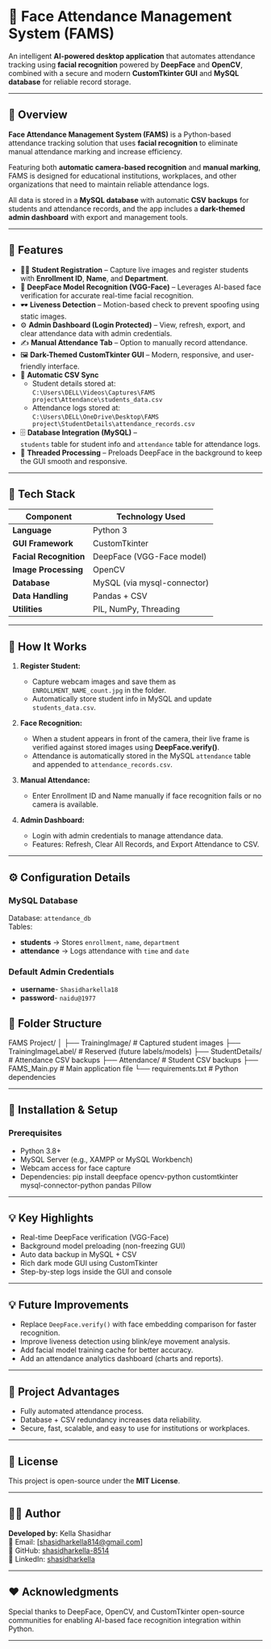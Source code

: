 # 🎯 Face Attendance Management System (FAMS)

An intelligent **AI-powered desktop application** that automates attendance tracking using **facial recognition** powered by **DeepFace** and **OpenCV**, combined with a secure and modern **CustomTkinter GUI** and **MySQL database** for reliable record storage.

---

## 📌 Overview

**Face Attendance Management System (FAMS)** is a Python-based attendance tracking solution that uses **facial recognition** to eliminate manual attendance marking and increase efficiency.  

Featuring both **automatic camera-based recognition** and **manual marking**, FAMS is designed for educational institutions, workplaces, and other organizations that need to maintain reliable attendance logs.

All data is stored in a **MySQL database** with automatic **CSV backups** for students and attendance records, and the app includes a **dark-themed admin dashboard** with export and management tools.

---

## 🧾 Features

- 🧍‍♂️ **Student Registration** – Capture live images and register students with **Enrollment ID**, **Name**, and **Department**.
- 🧠 **DeepFace Model Recognition (VGG-Face)** – Leverages AI-based face verification for accurate real-time facial recognition.
- 🕶️ **Liveness Detection** – Motion-based check to prevent spoofing using static images.
- ⚙️ **Admin Dashboard (Login Protected)** – View, refresh, export, and clear attendance data with admin credentials.
- ✍️ **Manual Attendance Tab** – Option to manually record attendance.
- 🖼️ **Dark-Themed CustomTkinter GUI** – Modern, responsive, and user-friendly interface.
- 💾 **Automatic CSV Sync**  
  - Student details stored at:  
    `C:\Users\DELL\Videos\Captures\FAMS project\Attendance\students_data.csv`
  - Attendance logs stored at:  
    `C:\Users\DELL\OneDrive\Desktop\FAMS project\StudentDetails\attendance_records.csv`
- 🗄️ **Database Integration (MySQL)** –  
  `students` table for student info and `attendance` table for attendance logs.
- 🧵 **Threaded Processing** – Preloads DeepFace in the background to keep the GUI smooth and responsive.

---

## 🧰 Tech Stack

| Component | Technology Used |
|------------|----------------|
| **Language** | Python 3 |
| **GUI Framework** | CustomTkinter |
| **Facial Recognition** | DeepFace (VGG-Face model) |
| **Image Processing** | OpenCV |
| **Database** | MySQL (via mysql-connector) |
| **Data Handling** | Pandas + CSV |
| **Utilities** | PIL, NumPy, Threading |

---

## 🚀 How It Works

1. **Register Student:**  
   - Capture webcam images and save them as `ENROLLMENT_NAME_count.jpg` in the folder.  
   - Automatically store student info in MySQL and update `students_data.csv`.

2. **Face Recognition:**  
   - When a student appears in front of the camera, their live frame is verified against stored images using **DeepFace.verify()**.  
   - Attendance is automatically stored in the MySQL `attendance` table and appended to `attendance_records.csv`.

3. **Manual Attendance:**  
   - Enter Enrollment ID and Name manually if face recognition fails or no camera is available.

4. **Admin Dashboard:**  
   - Login with admin credentials to manage attendance data.
   - Features: Refresh, Clear All Records, and Export Attendance to CSV.

---

## ⚙️ Configuration Details

### MySQL Database
Database: `attendance_db`  
Tables:
- **students** → Stores `enrollment`, `name`, `department`
- **attendance** → Logs attendance with `time` and `date`

### Default Admin Credentials
- **username**- `Shasidharkella18`
- **password**- `naidu@1977`

## 🧩 Folder Structure

FAMS Project/
│
├── TrainingImage/ # Captured student images
├── TrainingImageLabel/ # Reserved (future labels/models)
├── StudentDetails/ # Attendance CSV backups
├── Attendance/ # Student CSV backups
├── FAMS_Main.py # Main application file
└── requirements.txt # Python dependencies


---

## 🔧 Installation & Setup

### Prerequisites
- Python 3.8+
- MySQL Server (e.g., XAMPP or MySQL Workbench)
- Webcam access for face capture
- Dependencies:
pip install deepface opencv-python customtkinter mysql-connector-python pandas Pillow


---

## 💡 Key Highlights

- Real-time DeepFace verification (VGG-Face)
- Background model preloading (non-freezing GUI)
- Auto data backup in MySQL + CSV
- Rich dark mode GUI using CustomTkinter
- Step-by-step logs inside the GUI and console

---

## 💡 Future Improvements

- Replace `DeepFace.verify()` with face embedding comparison for faster recognition.
- Improve liveness detection using blink/eye movement analysis.
- Add facial model training cache for better accuracy.
- Add an attendance analytics dashboard (charts and reports).

---

## 🧱 Project Advantages

- Fully automated attendance process.  
- Database + CSV redundancy increases data reliability.  
- Secure, fast, scalable, and easy to use for institutions or workplaces.

---

## 🔐 License

This project is open-source under the **MIT License**.

---

## 👨‍💻 Author

**Developed by:** Kella Shasidhar  
📧 Email: [shasidharkella814@gmail.com]  
🐙 GitHub: [shasidharkella-8514](https://github.com/shasidharkella-8514 )  
💼 LinkedIn: [shasidharkella](www.linkedin.com/in/shasidhar-kella-2087a1313)

---

## ❤️ Acknowledgments

Special thanks to DeepFace, OpenCV, and CustomTkinter open-source communities for enabling AI-based face recognition integration within Python.

---



